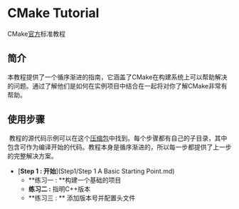 # CMake Tutorial 

CMake[官方](https://cmake.org/cmake/help/latest/guide/tutorial/index.html)标准教程

## 简介

​	本教程提供了一个循序渐进的指南，它涵盖了CMake在构建系统上可以帮助解决的问题。通过了解他们是如何在实例项目中结合在一起将对你了解CMake非常有帮助。

## 使用步骤

​	教程的源代码示例可以在这个[压缩包](https://cmake.org/cmake/help/latest/guide/tutorial/index.html)中找到。每个步骤都有自己的子目录，其中包含可作为编译开始的代码。教程本身是循序渐进的，所以每一步都提供了上一步的完整解决方案。

- [**Step 1 : 开始**](Step1/Step 1 A Basic Starting Point.md)
  - **练习一 : **构建一个基础的项目
  - **练习二 :** 指明C++版本
  - **练习三 : ** 添加版本号并配置头文件

